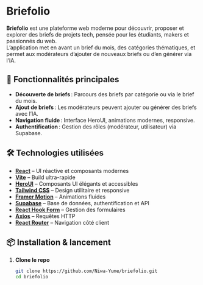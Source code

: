 # Briefolio

**Briefolio** est une plateforme web moderne pour découvrir, proposer et explorer des briefs de projets tech, pensée pour les étudiants, makers et passionnés du web.  
L’application met en avant un brief du mois, des catégories thématiques, et permet aux modérateurs d’ajouter de nouveaux briefs ou d’en générer via l’IA.

## 🚀 Fonctionnalités principales

- **Découverte de briefs** : Parcours des briefs par catégorie ou via le brief du mois.
- **Ajout de briefs** : Les modérateurs peuvent ajouter ou générer des briefs avec l’IA.
- **Navigation fluide** : Interface HeroUI, animations modernes, responsive.
- **Authentification** : Gestion des rôles (modérateur, utilisateur) via Supabase.

## 🛠️ Technologies utilisées

- **[React](https://react.dev/)** – UI réactive et composants modernes
- **[Vite](https://vitejs.dev/)** – Build ultra-rapide
- **[HeroUI](https://heroui.com/)** – Composants UI élégants et accessibles
- **[Tailwind CSS](https://tailwindcss.com/)** – Design utilitaire et responsive
- **[Framer Motion](https://www.framer.com/motion/)** – Animations fluides
- **[Supabase](https://supabase.com/)** – Base de données, authentification et API
- **[React Hook Form](https://react-hook-form.com/)** – Gestion des formulaires
- **[Axios](https://axios-http.com/)** – Requêtes HTTP
- **[React Router](https://reactrouter.com/)** – Navigation côté client

## 📦 Installation & lancement

1. **Clone le repo**
   ```bash
   git clone https://github.com/Niwa-Yume/briefolio.git
   cd briefolio